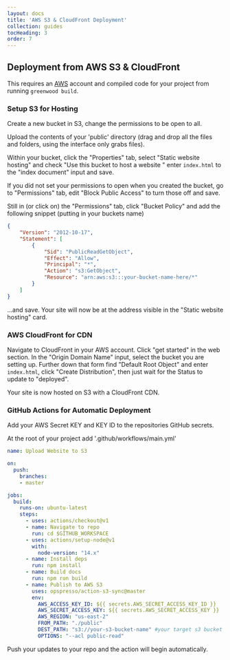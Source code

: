```yaml
---
layout: docs
title: 'AWS S3 & CloudFront Deployment'
collection: guides
tocHeading: 3
order: 7
---
```


## Deployment from AWS S3 & CloudFront

This requires an [AWS](https://aws.amazon.com/) account and compiled code for your project from running `greenwood build`.

### Setup S3 for Hosting

Create a new bucket in S3, change the permissions to be open to all.

Upload the contents of your 'public' directory (drag and drop all the files and folders, using the interface only grabs files).

Within your bucket, click the "Properties" tab, select "Static website hosting" and check "Use this bucket to host a website
" enter `index.html` to the "index document" input and save.

If you did not set your permissions to open when you created the bucket, go to "Permissions" tab, edit "Block Public Access" to turn those off and save.

Still in (or click on) the "Permissions" tab, click "Bucket Policy" and add the following snippet (putting in your buckets name)

```json
{
    "Version": "2012-10-17",
    "Statement": [
        {
            "Sid": "PublicReadGetObject",
            "Effect": "Allow",
            "Principal": "*",
            "Action": "s3:GetObject",
            "Resource": "arn:aws:s3:::your-bucket-name-here/*"
        }
    ]
}
```

...and save. Your site will now be at the address visible in the "Static website hosting" card.

### AWS CloudFront for CDN

Navigate to CloudFront in your AWS account. Click "get started" in the web section. In the "Origin Domain Name" input, select the bucket you are setting up. Further down that form find "Default Root Object" and enter `index.html`, click "Create Distribution", then just wait for the Status to update to "deployed".

Your site is now hosted on S3 with a CloudFront CDN.

### GitHub Actions for Automatic Deployment

Add your AWS Secret KEY and KEY ID to the repositories GitHub secrets.

At the root of your project add '.github/workflows/main.yml'

```yml
name: Upload Website to S3

on:
  push:
    branches:
    - master

jobs:
  build:
    runs-on: ubuntu-latest
    steps:
      - uses: actions/checkout@v1
      - name: Navigate to repo
        run: cd $GITHUB_WORKSPACE
      - uses: actions/setup-node@v1
        with:
          node-version: "14.x"
      - name: Install deps
        run: npm install
      - name: Build docs
        run: npm run build
      - name: Publish to AWS S3
        uses: opspresso/action-s3-sync@master
        env:
          AWS_ACCESS_KEY_ID: ${{ secrets.AWS_SECRET_ACCESS_KEY_ID }}
          AWS_SECRET_ACCESS_KEY: ${{ secrets.AWS_SECRET_ACCESS_KEY }}
          AWS_REGION: "us-east-2"
          FROM_PATH: "./public"
          DEST_PATH: "s3://your-s3-bucket-name" #your target s3 bucket name goes here
          OPTIONS: "--acl public-read"
```

Push your updates to your repo and the action will begin automatically.